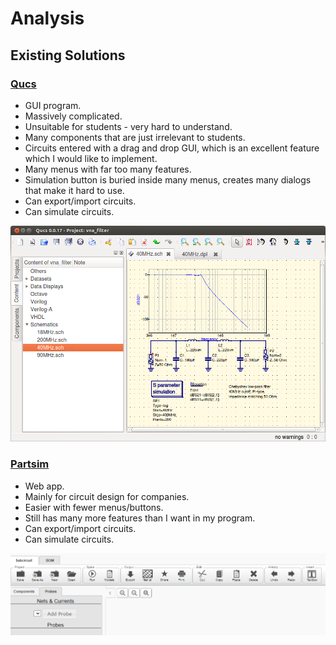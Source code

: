 # Analysis

## Existing Solutions

### [Qucs](https://sourceforge.net/projects/qucs)

- GUI program.
- Massively complicated.
- Unsuitable for students - very hard to understand.
- Many components that are just irrelevant to students.
- Circuits entered with a drag and drop GUI, which is an excellent feature which
	I would like to implement.
- Many menus with far too many features.
- Simulation button is buried inside many menus, creates many dialogs that
	make it hard to use.
- Can export/import circuits.
- Can simulate circuits.

![qucs](qucs.png)


### [Partsim](https://www.partsim.com/simulator)

- Web app.
- Mainly for circuit design for companies.
- Easier with fewer menus/buttons.
- Still has many more features than I want in my program.
- Can export/import circuits.
- Can simulate circuits.

![partsim](partsim.png)


